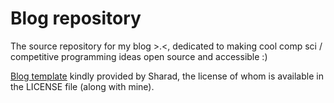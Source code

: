 # Blog repository
The source repository for my blog >.<, dedicated to making cool comp sci / competitive programming ideas open source and accessible :)

[Blog template](https://github.com/sharadcodes/jekyll-theme-serial-programmer) kindly provided by Sharad, the license of whom is available in the LICENSE file (along with mine). 
